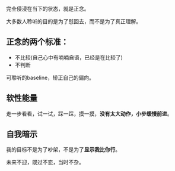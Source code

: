 完全侵浸在当下的状态，就是正念。

大多数人聆听的目的是为了怼回去，而不是为了真正理解。

## 正念的两个标准：
- 不比较(自己心中有喃喃自语，已经是在比较了)
- 不判断

可聆听的baseline，矫正自己的偏向。

## 软性能量
走一步看看，试一试，踩一踩，摸一摸，**没有太大动作，小步缓慢前进**。

## 自我暗示
我的目标不是为了吵架，不是为了**显示我比你行**。

未来不迎，既过不恋，当时不杂。